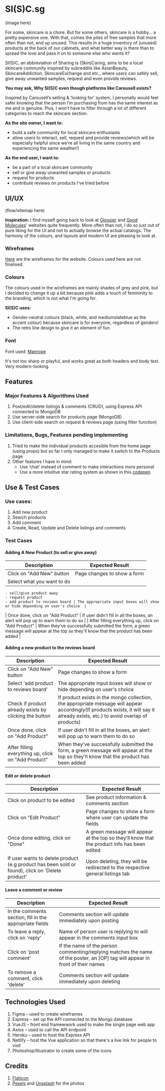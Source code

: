 # SI(S)C.sg
(image here)

For some, skincare is a chore. But for some others, skincare is a hobby… a pretty expensive one. With that, comes the piles of free samples that more often than not, end up unused. This results in a huge inventory of (unused) products at the back of our cabinets, and what better way is there than to spread the love and pass it on to someone else who wants it?

SI(S)C, an abbreviation of Sharing is (Skin)Caring, aims to be a local skincare community inspired by subreddits like AsianBeauty, SkincareAddiction, SkincareExchange and etc., where users can safely sell, give away unwanted samples, request and even provide reviews.

**You may ask, Why SI(S)C even though platforms like Carousell exists?**

Inspired by Carousell’s selling & ‘looking for’ system, I personally would feel safer knowing that the person I’m purchasing from has the same interest as me and is genuine. Plus, I won’t have to filter through a lot of different categories to reach the skincare section.

**As the site owner, I want to:**
- build a safe community for local skincare enthusiasts
- allow users to interact, sell, request and provide reviews(which will be especially helpful since we're all living in the same country and experiencing the same weather!)

**As the end user, I want to:**
- be a part of a local skincare community
- sell or give away unwanted samples or products
- request for products
- contribute reviews on products I've tried before

## UI/UX
(flow/sitemap here)

**Inspiration:** I find myself going back to look at [Glossier](https://www.glossier.com/) and [Good Molecules](https://www.goodmolecules.com/)’ websites quite frequently. More often than not, I do so just out of pure liking for the UI and not to actually browse the actual catalogs. The harmony of the colours, and layouts and modern UI are pleasing to look at.

### Wireframes
[Here](https://www.figma.com/file/th9IcPkY20TucZrka24hoT/Skincare-UI?node-id=0%3A1) are the wireframes for the website. Colours used here are not finalised.

### Colours
The colours used in the wireframes are mainly shades of grey and pink, but I decided to change it up a bit because pink adds a touch of femininity to the branding, which is not what I'm going for.

**SI(S)C uses:**
- Gender-neutral colours (black, white, and mediumslateblue as the accent colour) because skincare is for everyone, regardless of genders!
- The retro line design to give it an element of fun

### Font
Font used: [Manrope](https://fonts.google.com/specimen/Manrope?preview.text_type=custom&preview.text=A)

It's not too sharp or playful, and works great as both headers and body text. Very modern-looking.


## Features

### Major Features & Algorithms Used
1. Post/edit/delete listings & comments (CRUD), using Express API connected to MongoDB
2. Use server-side search for products page (MongoDB)
3. Use client-side search on request & reviews page (using filter function)

### Limitations, Bugs, Features pending implementing
1. Tried to make the individual products accesible from the home page (using props) but so far I only managed to make it switch to the Products page
2. Other features I have in mind:
    - Use ‘chat’ instead of comment to make interactions more personal
    - Use a more intuitive star rating system as shown in this [codepen](https://codepen.io/Kradek/pen/VpezNR)


## Use & Test Cases

### Use cases:
1. Add new product
2. Search products
3. Add comment
4. Create, Read, Update and Delete listings and comments

### Test Cases

#### Adding A New Product (to sell or give away)
| Description | Expected Result |
| ----------- | --------------- |
| Click on "Add New" button | Page changes to show a form |
| Select what you want to do
    - sell/give product away
    - request product
    - add product to reviews board | The appropriate input boxes will show or hide depending on user's choice  |
| Once done, click on "Add Product" | If user didn't fill in all the boxes, an alert will pop up to warn them to do so |
| After filling everything up, click on "Add Product" | When they’ve successfully submitted the form, a green message will appear at the top so they'll know that the product has been added  |

#### Adding a new product to the reviews board
| Description | Expected Result |
| ----------- | --------------- |
| Click on "Add New" button | Page changes to show a form |
| Select 'add product to reviews board' | The appropriate input boxes will show or hide depending on user's choice  |
| Check if product already exists by clicking the button | If product exists in the mongo collection, the appropriate message will appear accordingly(If products exists, it will say it already exists, etc.) to avoid overlap of products) |
| Once done, click on "Add Product" | If user didn't fill in all the boxes, an alert will pop up to warn them to do so |
| After filling everything up, click on "Add Product" | When they’ve successfully submitted the form, a green message will appear at the top so they'll know that the product has been added  |

#### Edit or delete product
| Description | Expected Result |
| ----------- | --------------- |
| Click on product to be edited | See product information & comments section |
| Click on "Edit Product" | Page changes to show a form where user can update the fields |
| Once done editing, click on "Done" | A green message will appear at the top so they'll know that the product info has been edited |
| If user wants to delete product (e.g product has been sold or found), click on 'Delete product' | Upon deleting, they will be redirected to the respective general listings tab |

#### Leave a comment or review
| Description | Expected Result |
| ----------- | --------------- |
| In the comments section, fill in the appropriate fields | Comments section will update immediately upon posting |
| To leave a reply, click on 'reply' | Name of person user is replying to will appear in the comments input box |
| Click on 'post comment' | If the name of the person commenting/replying matches the name of the poster, an [OP] tag will appear in front of their names |
| To remove a comment, click 'delete' | Comments section will update immediately upon deleting  |



## Technologies Used
1. Figma – used to create wireframes 
3. Express – set up the API connected to the Mongo database
2. VueJS – front end framewwork used to make the single page web app
4. Axios – used to call the API endpoint
5. Heroku – used to host the Express API
6. Netlify – host the Vue application so that there's a live link for people to visit
7. Photoshop/Illustrator to create some of the icons

## Credits
1. [Flaticon](https://www.flaticon.com/)
2. [Pexels](https://www.pexels.com/) and [Unsplash](https://unsplash.com/) for the photos